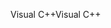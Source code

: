 <span data-ttu-id="ce8a0-101">Visual C++</span><span class="sxs-lookup"><span data-stu-id="ce8a0-101">Visual C++</span></span>